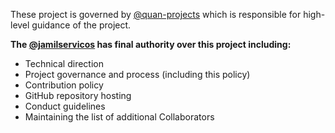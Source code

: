 These project is governed by [@quan-projects](https://github.com/quan-projects) which is responsible for high-level guidance of the project.

**The [@jamilservicos](https://github.com/jamilservicos) has final authority over this project including:**

* Technical direction
* Project governance and process (including this policy)
* Contribution policy
* GitHub repository hosting
* Conduct guidelines
* Maintaining the list of additional Collaborators